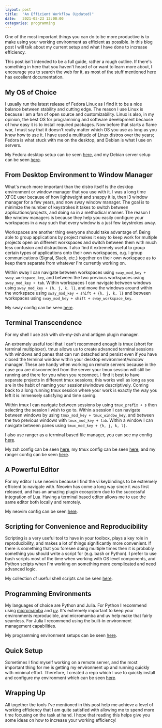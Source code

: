 ```yaml
---
layout: post
title:  "An Efficient Workflow (Updated)"
date:   2021-02-23 12:00:00
categories: programming
---
```


One of the most important things you can do to be more productive is to make using your working environment as efficient as possible.
In this blog post I will talk about my current setup and what I have done to increase efficiency.

This post isn't intended to be a full guide, rather a rough outline.
If there's something in here that you haven't heard of or want to learn more about, I encourage you to search the web for it, as most of the stuff mentioned here has excellent documentation.

## My OS of Choice
I usually run the latest release of Fedora Linux as I find it to be a nice balance between stability and cutting edge.
The reason I use Linux is because I am a fan of open source and customizability.
Linux is also, in my opinion, the best OS for programming and software development because of how easy it is to install required packages.
Now before that starts a flame war, I must say that it doesn't really matter which OS you use as long as you know how to use it.
I have used a multitude of Linux distros over the years; Fedora is what stuck with me on the desktop, and Debian is what I use on servers.

My Fedora desktop setup can be seen [here](https://github.com/cameronperot/fedora-setup), and my Debian server setup can be seen [here](https://github.com/cameronperot/server-setup).

## From Desktop Environment to Window Manager
What's much more important than the distro itself is the desktop environment or window manager that you use with it.
I was a long time XFCE user because of how lightweight and snappy it is, then i3 window manager for a few years, and now sway window manager.
The goal is to minimize the number of keystrokes it takes to switch between applications/projects, and doing so in a methodical manner.
The reason I like window managers is because they help you easily configure your workspaces in a way such that every window is a just few keystrokes away.

Workspaces are another thing everyone should take advantage of.
Being able to group applications by project makes it easy to keep work for multiple projects open on different workspaces and switch between them with much less confusion and distractions.
I also find it extremely useful to group certain types of applications onto their own workspaces, e.g. I group communications (Signal, Slack, etc.) together on their own workspace as to keep them separate from whatever I'm currently working on.

Within sway I can navigate between workspaces using `sway_mod_key + sway_workspace_key`, and between the two previous workspaces using `sway_mod_key + tab`.
Within workspaces I can navigate between windows using `sway_mod_key + {h, j, k, l}`, and move the windows around within the workspace using `sway_mod_key + shift + {h, j, k, l}` and between workspaces using `sway_mod_key + shift + sway_workspace_key`.

My sway config can be seen [here](https://github.com/cameronperot/environment-setup/blob/main/dotfiles/.config/sway/config).

## Terminal Transcendence
For my shell I use zsh with oh-my-zsh and antigen plugin manager.

An extremely useful tool that I can't recommend enough is tmux (short for terminal multiplexer).
tmux allows us to create advanced terminal sessions with windows and panes that can run detached and persist even if you have closed the terminal window within your desktop environment/window manager.
These are handy when working on remote servers because in the case you are disconnected from the server your tmux session will still be running and there for you when you reconnect.
I find it best to have separate projects in different tmux sessions; this works well as long as you are in the habit of naming your sessions/windows descriptively.
Coming back to a long running tmux session where your work is exactly the way you left it is immensely satisfying and time saving.

Within tmux I can navigate between sessions by using `tmux_prefix + s` then selecting the session I wish to go to.
Within a session I can navigate between windows by using `tmux_mod_key + tmux_window_key`, and between the two previous windows with `tmux_mod_key + tab`.
Within a window I can navigate between panes using `tmux_mod_key + {h, j, k, l}`.

I also use ranger as a terminal based file manager, you can see my config [here](https://github.com/cameronperot/environment-setup/tree/main/dotfiles/.config/ranger).

My zsh config can be seen [here](https://github.com/cameronperot/environment-setup/blob/main/dotfiles/.zshrc), my tmux config can be seen [here](https://github.com/cameronperot/environment-setup/blob/main/dotfiles/.tmux.conf), and my ranger config can be seen [here](https://github.com/cameronperot/environment-setup/blob/main/dotfiles/.config/ranger/rc.conf).

## A Powerful Editor
For my editor I use neovim because I find the vi keybindings to be extremely efficient to navigate with.
Neovim has come a long way since it was first released, and has an amazing plugin ecosystem due to the successful integration of Lua.
Having a terminal based editor allows me to use the same editor both locally and remotely.

My neovim config can be seen [here](https://github.com/cameronperot/environment-setup/blob/main/dotfiles/.config/nvim/).

## Scripting for Convenience and Reproducibility
Scripting is a very useful tool to have in your toolbox, plays a key role in reproducibility, and makes a lot of things significantly more convenient.
If there is something that you foresee doing multiple times then it is probably something you should write a script for (e.g. bash or Python).
I prefer to use bash scripts most of the time when working with OS level components, and Python scripts when I'm working on something more complicated and need advanced logic.

My collection of useful shell scripts can be seen [here](https://github.com/cameronperot/shell-scripts/).

## Programming Environments
My languages of choice are Python and Julia.
For Python I recommend using [micromamba](https://mamba.readthedocs.io/en/latest/user_guide/micromamba.html) and [uv](https://docs.astral.sh/uv/).
It's extremely important to keep your environments reproducible, and micromamba and uv help make that fairly seamless.
For Julia I recommend using the built-in environment management capabilities.

My programming environment setups can be seen [here](https://github.com/cameronperot/programming-environment-setup/).

## Quick Setup
Sometimes I find myself working on a remote server, and the most important thing for me is getting my environment up and running quickly with minimal effort.
Therefore, I created a repo which I use to quickly install and configure my environment which can be seen [here](https://github.com/cameronperot/environment-setup/).

## Wrapping Up
All together the tools I've mentioned in this post help me achieve a level of working efficiency that I am quite satisfied with allowing me to spend more time focusing on the task at hand.
I hope that reading this helps give you some ideas on how to increase your working efficiency!
